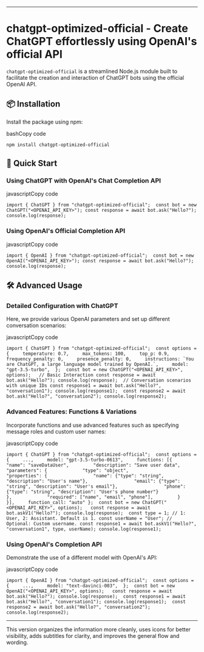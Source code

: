 * * *

chatgpt-optimized-official - Create ChatGPT effortlessly using OpenAI's official API
====================================================================================

`chatgpt-optimized-official` is a streamlined Node.js module built to facilitate the creation and interaction of ChatGPT bots using the official OpenAI API.

📦 Installation
---------------

Install the package using npm:

bashCopy code

`npm install chatgpt-optimized-official`

🚀 Quick Start
--------------

### Using ChatGPT with OpenAI's Chat Completion API

javascriptCopy code

`import { ChatGPT } from "chatgpt-optimized-official";  const bot = new ChatGPT("<OPENAI_API_KEY>"); const response = await bot.ask("Hello?"); console.log(response);`

### Using OpenAI's Official Completion API

javascriptCopy code

`import { OpenAI } from "chatgpt-optimized-official";  const bot = new OpenAI("<OPENAI_API_KEY>"); const response = await bot.ask("Hello?"); console.log(response);`

🛠 Advanced Usage
-----------------

### Detailed Configuration with ChatGPT

Here, we provide various OpenAI parameters and set up different conversation scenarios:

javascriptCopy code

``import { ChatGPT } from "chatgpt-optimized-official";  const options = {     temperature: 0.7,     max_tokens: 100,     top_p: 0.9,     frequency_penalty: 0,     presence_penalty: 0,     instructions: `You are ChatGPT, a large language model trained by OpenAI.`,     model: "gpt-3.5-turbo",  };  const bot = new ChatGPT("<OPENAI_API_KEY>", options);   // Basic Interaction const response = await bot.ask("Hello?"); console.log(response);  // Conversation scenarios with unique IDs const response1 = await bot.ask("Hello?", "conversation1"); console.log(response1);  const response2 = await bot.ask("Hello?", "conversation2"); console.log(response2);``

### Advanced Features: Functions & Variations

Incorporate functions and use advanced features such as specifying message roles and custom user names:

javascriptCopy code

`import { ChatGPT } from "chatgpt-optimized-official";  const options = {     ...,     model: "gpt-3.5-turbo-0613",     functions: [{         "name": "saveDataUser",         "description": "Save user data",         "parameters": {             "type": "object",             "properties": {                 "name": {"type": "string", "description": "User's name"},                 "email": {"type": "string", "description": "User's email"},                 "phone": {"type": "string", "description": "User's phone number"}             },             "required": ["name", "email", "phone"],         }     }],     function_call: "auto" };  const bot = new ChatGPT("<OPENAI_API_KEY>", options);   const response = await bot.askV1("Hello?"); console.log(response);  const type = 1; // 1: User, 2: Assistant. Default is 1. const userName = "User"; // Optional: Custom username. const response1 = await bot.askV1("Hello?", "conversation1", type, userName); console.log(response1);`

### Using OpenAI's Completion API

Demonstrate the use of a different model with OpenAI's API:

javascriptCopy code

`import { OpenAI } from "chatgpt-optimized-official";  const options = {     ...,     model: "text-davinci-003",  };  const bot = new OpenAI("<OPENAI_API_KEY>", options);   const response = await bot.ask("Hello?"); console.log(response);  const response1 = await bot.ask("Hello?", "conversation1"); console.log(response1);  const response2 = await bot.ask("Hello?", "conversation2"); console.log(response2);`

* * *

This version organizes the information more cleanly, uses icons for better visibility, adds subtitles for clarity, and improves the general flow and wording.